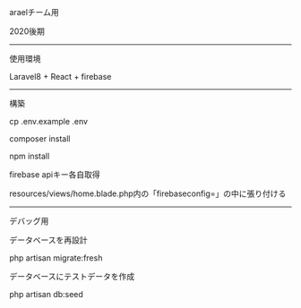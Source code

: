 araelチーム用

2020後期

___________________________________________________

使用環境

Laravel8 + React + firebase

___________________________________________________

構築

cp .env.example .env

composer install

npm install


firebase apiキー各自取得

resources/views/home.blade.php内の「firebaseconfig=」の中に張り付ける

___________________________________________________

デバッグ用

データベースを再設計

php artisan migrate:fresh

データベースにテストデータを作成

php artisan db:seed

